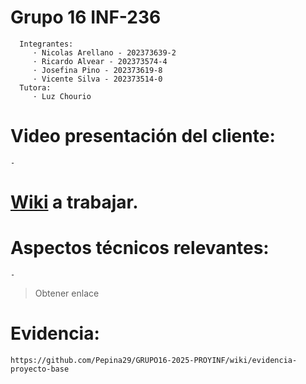 # Grupo 16 INF-236
      Integrantes:
         · Nicolas Arellano - 202373639-2
         · Ricardo Alvear - 202373574-4
         · Josefina Pino - 202373619-8
         · Vicente Silva - 202373514-0
      Tutora:
         · Luz Chourio

# Video presentación del cliente:
    -

# [Wiki](https://github.com/Pepina29/GRUPO16-2025-PROYINF/wiki) a trabajar.

# Aspectos técnicos relevantes:
    -
> Obtener enlace
# Evidencia:
    https://github.com/Pepina29/GRUPO16-2025-PROYINF/wiki/evidencia-proyecto-base
